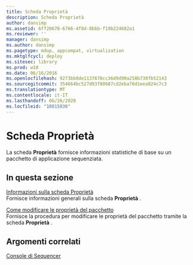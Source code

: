```yaml
---
title: Scheda Proprietà
description: Scheda Proprietà
author: dansimp
ms.assetid: 6ff20678-6766-4f0d-8bbb-f19b224682a1
ms.reviewer: ''
manager: dansimp
ms.author: dansimp
ms.pagetype: mdop, appcompat, virtualization
ms.mktglfcycl: deploy
ms.sitesec: library
ms.prod: w10
ms.date: 06/16/2016
ms.openlocfilehash: 9273bb8de1137670cc36d9d90a258b738fb52143
ms.sourcegitcommit: 354664bc527d93f80687cd2eba70d1eea024c7c3
ms.translationtype: MT
ms.contentlocale: it-IT
ms.lasthandoff: 06/26/2020
ms.locfileid: "10815836"
---
```

# Scheda Proprietà


La scheda **Proprietà** fornisce informazioni statistiche di base su un pacchetto di applicazione sequenziata.

## In questa sezione


<a href="" id="about-the-properties-tab"></a>[Informazioni sulla scheda Proprietà](about-the-properties-tab.md)  
Fornisce informazioni generali sulla scheda **Proprietà** .

<a href="" id="how-to-change-package-properties"></a>[Come modificare le proprietà del pacchetto](how-to-change-package-properties.md)  
Fornisce la procedura per modificare le proprietà del pacchetto tramite la scheda **Proprietà** .

## Argomenti correlati


[Console di Sequencer](sequencer-console.md)

 

 






